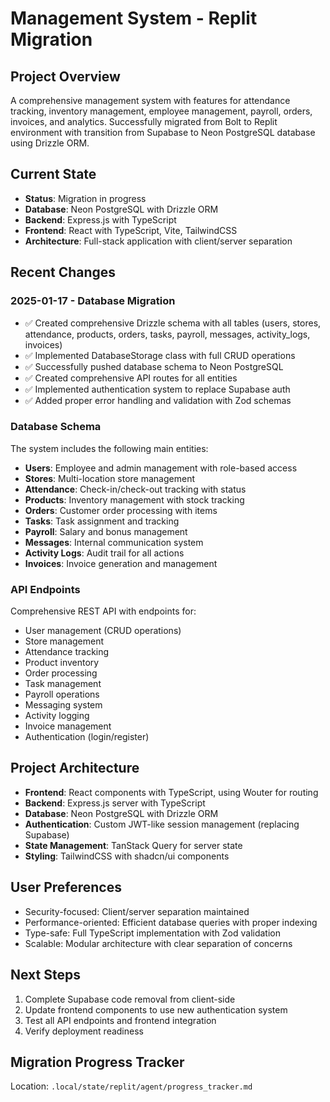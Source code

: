 # Management System - Replit Migration

## Project Overview
A comprehensive management system with features for attendance tracking, inventory management, employee management, payroll, orders, invoices, and analytics. Successfully migrated from Bolt to Replit environment with transition from Supabase to Neon PostgreSQL database using Drizzle ORM.

## Current State
- **Status**: Migration in progress
- **Database**: Neon PostgreSQL with Drizzle ORM
- **Backend**: Express.js with TypeScript
- **Frontend**: React with TypeScript, Vite, TailwindCSS
- **Architecture**: Full-stack application with client/server separation

## Recent Changes

### 2025-01-17 - Database Migration
- ✅ Created comprehensive Drizzle schema with all tables (users, stores, attendance, products, orders, tasks, payroll, messages, activity_logs, invoices)
- ✅ Implemented DatabaseStorage class with full CRUD operations
- ✅ Successfully pushed database schema to Neon PostgreSQL
- ✅ Created comprehensive API routes for all entities
- ✅ Implemented authentication system to replace Supabase auth
- ✅ Added proper error handling and validation with Zod schemas

### Database Schema
The system includes the following main entities:
- **Users**: Employee and admin management with role-based access
- **Stores**: Multi-location store management
- **Attendance**: Check-in/check-out tracking with status
- **Products**: Inventory management with stock tracking
- **Orders**: Customer order processing with items
- **Tasks**: Task assignment and tracking
- **Payroll**: Salary and bonus management
- **Messages**: Internal communication system
- **Activity Logs**: Audit trail for all actions
- **Invoices**: Invoice generation and management

### API Endpoints
Comprehensive REST API with endpoints for:
- User management (CRUD operations)
- Store management
- Attendance tracking
- Product inventory
- Order processing
- Task management
- Payroll operations
- Messaging system
- Activity logging
- Invoice management
- Authentication (login/register)

## Project Architecture
- **Frontend**: React components with TypeScript, using Wouter for routing
- **Backend**: Express.js server with TypeScript
- **Database**: Neon PostgreSQL with Drizzle ORM
- **Authentication**: Custom JWT-like session management (replacing Supabase)
- **State Management**: TanStack Query for server state
- **Styling**: TailwindCSS with shadcn/ui components

## User Preferences
- Security-focused: Client/server separation maintained
- Performance-oriented: Efficient database queries with proper indexing
- Type-safe: Full TypeScript implementation with Zod validation
- Scalable: Modular architecture with clear separation of concerns

## Next Steps
1. Complete Supabase code removal from client-side
2. Update frontend components to use new authentication system
3. Test all API endpoints and frontend integration
4. Verify deployment readiness

## Migration Progress Tracker
Location: `.local/state/replit/agent/progress_tracker.md`